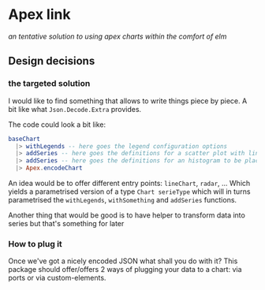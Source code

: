 # Apex link

*an tentative solution to using apex charts within the comfort of elm*

## Design decisions

### the targeted solution

I would like to find something that allows to write things piece by piece.
A bit like what `Json.Decode.Extra` provides. 

The code could look a bit like: 

```elm
baseChart 
  |> withLegends -- here goes the legend configuration options
  |> addSeries -- here goes the definitions for a scatter plot with lines
  |> addSeries -- here goes the definitions for an histogram to be placed behind the line series
  |> Apex.encodeChart
```

An idea would be to offer different entry points: `lineChart`, `radar`, ... Which yields a parametrised version of  a type `Chart serieType` which will in turns parametrised the `withLegends`, `withSomething` and `addSeries` functions.

Another thing that would be good is to have helper to transform data into series but that's something for later


### How to plug it

Once we've got a nicely encoded JSON what shall you do with it? 
This package should offer/offers 2 ways of plugging your data to a chart: via ports or via custom-elements.
